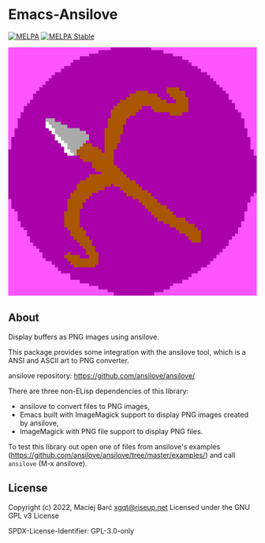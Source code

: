 # Emacs-Ansilove

[![MELPA](https://melpa.org/packages/ansilove-badge.svg)](https://melpa.org/#/ansilove) [![MELPA Stable](https://stable.melpa.org/packages/ansilove-badge.svg)](https://stable.melpa.org/#/ansilove)

![emacs-ansilove-logo](./logo.png "Emacs-Ansilove Logo")


## About

Display buffers as PNG images using ansilove.

This package provides some integration with the ansilove tool,
which is a ANSI and ASCII art to PNG converter.

ansilove repository: https://github.com/ansilove/ansilove/

There are three non-ELisp dependencies of this library:
- ansilove
  to convert files to PNG images,
- Emacs built with ImageMagick support
  to display PNG images created by ansilove,
- ImageMagick with PNG file support
  to display PNG files.

To test this library out open one of files from ansilove's examples
(https://github.com/ansilove/ansilove/tree/master/examples/)
and call `ansilove` (M-x ansilove).


## License

Copyright (c) 2022, Maciej Barć <xgqt@riseup.net>
Licensed under the GNU GPL v3 License

SPDX-License-Identifier: GPL-3.0-only
